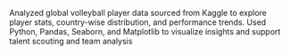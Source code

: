 Analyzed global volleyball player data sourced from Kaggle to explore player stats, country-wise distribution, and performance trends. Used Python, Pandas, Seaborn, and Matplotlib to visualize insights and support talent scouting and team analysis




